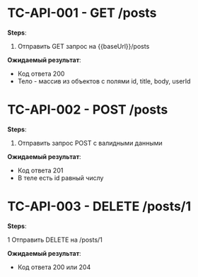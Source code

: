 # TC-API-001 - GET /posts

**Steps**:

1. Отправить GET запрос на {{baseUrl}}/posts

**Ожидаемый результат**:

- Код ответа 200
- Тело - массив из объектов с полями id, title, body, userId

# TC-API-002 - POST /posts

**Steps**:

1. Отправить запрос POST с валидными данными

**Ожидаемый результат**:
- Код ответа 201
- В теле есть id равный числу

# TC-API-003 - DELETE /posts/1

**Steps**:

1 Отправить DELETE на /posts/1

**Ожидаемый результат**:

- Код ответа 200 или 204
